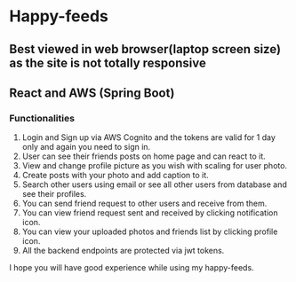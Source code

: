 # Happy-feeds
## Best viewed in web browser(laptop screen size) as the site is not totally responsive

## React and AWS (Spring Boot)

### Functionalities
1. Login and Sign up via AWS Cognito and the tokens are valid for 1 day only and again you need to sign in.
2. User can see their friends posts on home page and can react to it.
3. View and change profile picture as you wish with scaling for user photo.
4. Create posts with your photo and add caption to it.
5. Search other users using email or see all other users from database and see their profiles.
6. You can send friend request to other users and receive from them.
7. You can view friend request sent and received by clicking notification icon.
8. You can view your uploaded photos and friends list by clicking profile icon.
9. All the backend endpoints are protected via jwt tokens.

I hope you will have good experience while using my happy-feeds.

